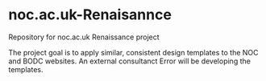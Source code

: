 # noc.ac.uk-Renaisannce
Repository for noc.ac.uk Renaissance project

The project goal is to apply similar, consistent design templates to the NOC and BODC websites. An external consultanct Error will be developing the templates.
